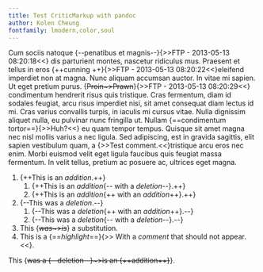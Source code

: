 ```yaml
---
title: Test CriticMarkup with pandoc
author: Kolen Cheung
fontfamily: lmodern,color,soul
---
```


Cum sociis natoque {--penatibus et magnis--}{>>FTP - 2013-05-13 08:20:18<<} dis parturient montes, nascetur ridiculus mus. Praesent et tellus in eros {++cunning ++}{>>FTP - 2013-05-13 08:20:22<<}eleifend imperdiet non at magna. Nunc aliquam accumsan auctor. In vitae mi sapien. Ut eget pretium purus. {~~Proin~>Prawn~~}{>>FTP - 2013-05-13 08:20:29<<} condimentum hendrerit risus quis tristique. Cras fermentum, diam id sodales feugiat, arcu risus imperdiet nisi, sit amet consequat diam lectus id mi. Cras varius convallis turpis, in iaculis mi cursus vitae. Nulla dignissim aliquet nulla, eu pulvinar nunc fringilla ut. Nullam {==condimentum tortor==}{>>Huh?<<} eu quam tempor tempus. Quisque sit amet magna nec nisl mollis varius a nec ligula. Sed adipiscing, est in gravida sagittis, elit sapien vestibulum quam, a {>>Test comment.<<}tristique arcu eros nec enim. Morbi euismod velit eget ligula faucibus quis feugiat massa fermentum. In velit tellus, pretium ac posuere ac, ultrices eget magna.

1. {++This is an *addition*.++}
	1. {++This is an *addition*{-- with a *deletion*--}.++}
	2. {++This is an *addition*{++ with an *addition*++}.++}
2. {--This was a *deletion*.--}
	1. {--This was a *deletion*{++ with an *addition*++}.--}
	2. {--This was a *deletion*{-- with a *deletion*--}.--}
3. This {~~*was*~>*is*~~} a substitution.
4. This is a {==*highlight*==}{>> With a *comment* that should not appear.<<}.


This {~~was a {--deletion--}~>is an {++addition++}~~}.
